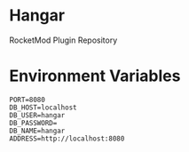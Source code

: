 # Hangar
RocketMod Plugin Repository

# Environment Variables
```
PORT=8080
DB_HOST=localhost
DB_USER=hangar
DB_PASSWORD=
DB_NAME=hangar
ADDRESS=http://localhost:8080
```
